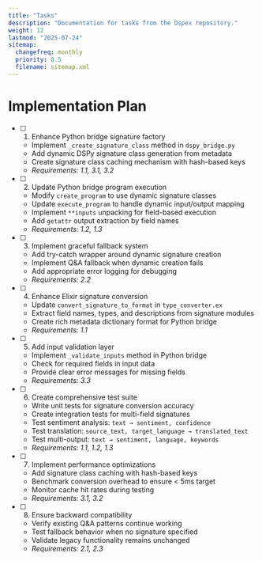 ```yaml
---
title: "Tasks"
description: "Documentation for tasks from the Dspex repository."
weight: 12
lastmod: "2025-07-24"
sitemap:
  changefreq: monthly
  priority: 0.5
  filename: sitemap.xml
---
```


# Implementation Plan

- [ ] 1. Enhance Python bridge signature factory
  - Implement `_create_signature_class` method in `dspy_bridge.py`
  - Add dynamic DSPy signature class generation from metadata
  - Create signature class caching mechanism with hash-based keys
  - _Requirements: 1.1, 3.1, 3.2_

- [ ] 2. Update Python bridge program execution
  - Modify `create_program` to use dynamic signature classes
  - Update `execute_program` to handle dynamic input/output mapping
  - Implement `**inputs` unpacking for field-based execution
  - Add `getattr` output extraction by field names
  - _Requirements: 1.2, 1.3_

- [ ] 3. Implement graceful fallback system
  - Add try-catch wrapper around dynamic signature creation
  - Implement Q&A fallback when dynamic creation fails
  - Add appropriate error logging for debugging
  - _Requirements: 2.2_

- [ ] 4. Enhance Elixir signature conversion
  - Update `convert_signature_to_format` in `type_converter.ex`
  - Extract field names, types, and descriptions from signature modules
  - Create rich metadata dictionary format for Python bridge
  - _Requirements: 1.1_

- [ ] 5. Add input validation layer
  - Implement `_validate_inputs` method in Python bridge
  - Check for required fields in input data
  - Provide clear error messages for missing fields
  - _Requirements: 3.3_

- [ ] 6. Create comprehensive test suite
  - Write unit tests for signature conversion accuracy
  - Create integration tests for multi-field signatures
  - Test sentiment analysis: `text → sentiment, confidence`
  - Test translation: `source_text, target_language → translated_text`
  - Test multi-output: `text → sentiment, language, keywords`
  - _Requirements: 1.1, 1.2, 1.3_

- [ ] 7. Implement performance optimizations
  - Add signature class caching with hash-based keys
  - Benchmark conversion overhead to ensure < 5ms target
  - Monitor cache hit rates during testing
  - _Requirements: 3.1, 3.2_

- [ ] 8. Ensure backward compatibility
  - Verify existing Q&A patterns continue working
  - Test fallback behavior when no signature specified
  - Validate legacy functionality remains unchanged
  - _Requirements: 2.1, 2.3_